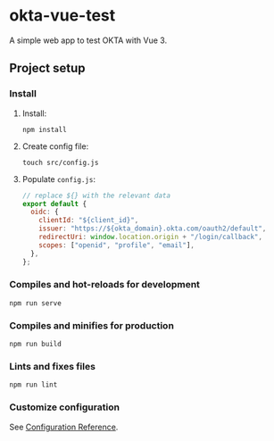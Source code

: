 # okta-vue-test

A simple web app to test OKTA with Vue 3.

## Project setup

### Install

1. Install:
    ```
    npm install
    ```
2. Create config file:
    ```shell
    touch src/config.js
    ```
3. Populate `config.js`:
    ```js
   // replace ${} with the relevant data
    export default {
      oidc: {
        clientId: "${client_id}",
        issuer: "https://${okta_domain}.okta.com/oauth2/default",
        redirectUri: window.location.origin + "/login/callback",
        scopes: ["openid", "profile", "email"],
      },
    };
    ```

### Compiles and hot-reloads for development

```
npm run serve
```

### Compiles and minifies for production

```
npm run build
```

### Lints and fixes files

```
npm run lint
```

### Customize configuration

See [Configuration Reference](https://cli.vuejs.org/config/).
